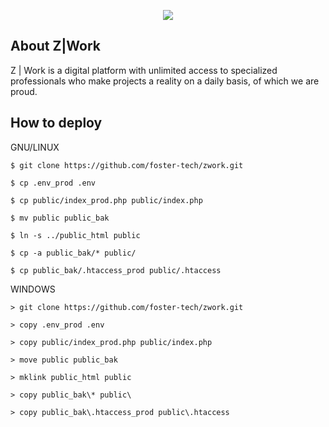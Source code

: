 <p align="center"><img src="https://zwork.do/uploads/settings/general/1590019348-Picture3.png"></p>

## About Z|Work

Z | Work is a digital platform with unlimited access to specialized professionals who make projects a reality on a daily basis, of which we are proud.

## How to deploy

GNU/LINUX

`$ git clone https://github.com/foster-tech/zwork.git`

`$ cp .env_prod .env`

`$ cp public/index_prod.php public/index.php`

`$ mv public public_bak`

`$ ln -s ../public_html public`

`$ cp -a public_bak/* public/`

`$ cp public_bak/.htaccess_prod public/.htaccess`

WINDOWS

`> git clone https://github.com/foster-tech/zwork.git`

`> copy .env_prod .env`

`> copy public/index_prod.php public/index.php`

`> move public public_bak`

`> mklink public_html public`

`> copy public_bak\* public\`

`> copy public_bak\.htaccess_prod public\.htaccess`
